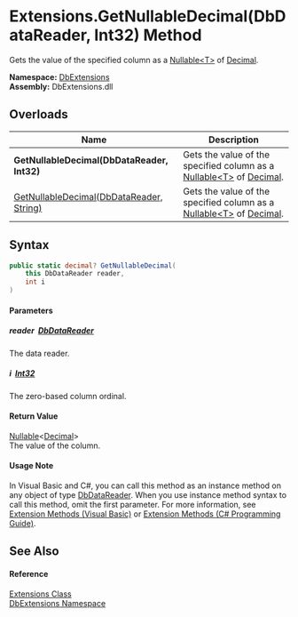 Extensions.GetNullableDecimal(DbDataReader, Int32) Method
=========================================================
Gets the value of the specified column as a [Nullable&lt;T>][1] of [Decimal][2].
  
**Namespace:** [DbExtensions][3]  
**Assembly:** DbExtensions.dll

Overloads
---------

| Name                                          | Description                                                                      |
| --------------------------------------------- | -------------------------------------------------------------------------------- |
| **GetNullableDecimal(DbDataReader, Int32)**   | Gets the value of the specified column as a [Nullable&lt;T>][1] of [Decimal][2]. |
| [GetNullableDecimal(DbDataReader, String)][4] | Gets the value of the specified column as a [Nullable&lt;T>][1] of [Decimal][2]. |


Syntax
------

```csharp
public static decimal? GetNullableDecimal(
	this DbDataReader reader,
	int i
)
```

#### Parameters

##### *reader*  [DbDataReader][5]
The data reader.

##### *i*  [Int32][6]
The zero-based column ordinal.

#### Return Value
[Nullable][1]&lt;[Decimal][2]>  
The value of the column.
#### Usage Note
In Visual Basic and C#, you can call this method as an instance method on any object of type [DbDataReader][5]. When you use instance method syntax to call this method, omit the first parameter. For more information, see [Extension Methods (Visual Basic)][7] or [Extension Methods (C# Programming Guide)][8].

See Also
--------

#### Reference
[Extensions Class][9]  
[DbExtensions Namespace][3]  

[1]: https://learn.microsoft.com/dotnet/api/system.nullable-1
[2]: https://learn.microsoft.com/dotnet/api/system.decimal
[3]: ../README.md
[4]: GetNullableDecimal_1.md
[5]: https://learn.microsoft.com/dotnet/api/system.data.common.dbdatareader
[6]: https://learn.microsoft.com/dotnet/api/system.int32
[7]: https://docs.microsoft.com/dotnet/visual-basic/programming-guide/language-features/procedures/extension-methods
[8]: https://docs.microsoft.com/dotnet/csharp/programming-guide/classes-and-structs/extension-methods
[9]: README.md